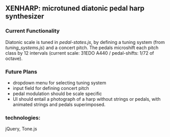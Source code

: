 ## XENHARP: microtuned diatonic pedal harp synthesizer

### Current Functionality
Diatonic scale is tuned in *pedal-states.js*, by defining a tuning system (from *tuning_systems.js*) and a concert pitch. The pedals microshift each pitch class by 12 intervals (current scale: 31EDO A440 / pedal-shifts: 1/72 of octave).
  
### Future Plans
 - dropdown menu for selecting tuning system
 - input field for defining concert pitch
 - pedal modulation should be scale specific
 - UI should entail a photograph of a harp without strings or pedals, with animated strings and pedals superimposed.

### technologies:
jQuery, Tone.js
